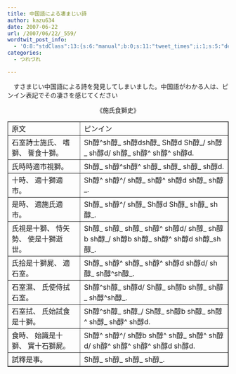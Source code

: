 ```yaml
---
title: 中国語による凄まじい詩
author: kazu634
date: 2007-06-22
url: /2007/06/22/_559/
wordtwit_post_info:
  - 'O:8:"stdClass":13:{s:6:"manual";b:0;s:11:"tweet_times";i:1;s:5:"delay";i:0;s:7:"enabled";i:1;s:10:"separation";s:2:"60";s:7:"version";s:3:"3.7";s:14:"tweet_template";b:0;s:6:"status";i:2;s:6:"result";a:0:{}s:13:"tweet_counter";i:2;s:13:"tweet_log_ids";a:1:{i:0;i:2995;}s:9:"hash_tags";a:0:{}s:8:"accounts";a:1:{i:0;s:7:"kazu634";}}'
categories:
  - つれづれ

---
```

<div class="section">
<p>
    　すさまじい中国語による詩を発見してしまいました。中国語がわかる人は、ピンイン表記でその凄さを感じてください
</p>
  
<p>
<center>
      《施氏食獅史》<br /> 
      
<table cellspacing="0" cellpadding="2" border="1">
<tr valign="top">
<td>
            原文
</td>
          
<td>
            ピンイン
</td>
</tr>
        
<tr valign="top">
<td>
            石室詩士施氏、 嗜獅、 誓食十獅。
</td>
          
<td>
            Sh醇^sh醇_ sh醇dsh醇_ Sh醇d Sh醇_/ sh醇_ sh醇d/ sh醇_ sh醇^ sh醇^ sh醇d.
</td>
</tr>
        
<tr valign="top">
<td>
            氏時時適市視獅。
</td>
          
<td>
            Sh醇_ sh醇^sh醇^ sh醇_ sh醇_ sh醇_ sh醇d.
</td>
</tr>
        
<tr valign="top">
<td>
            十時、 適十獅適市。
</td>
          
<td>
            Sh醇^ sh醇^/ sh醇_ sh醇^ sh醇d sh醇_ sh醇_.
</td>
</tr>
        
<tr valign="top">
<td>
            是時、 適施氏適市。
</td>
          
<td>
            Sh醇_ sh醇^/ sh醇_ Sh醇d Sh醇_ sh醇_ sh醇_.
</td>
</tr>
        
<tr valign="top">
<td>
            氏視是十獅、 恃矢勢、 使是十獅逝世。
</td>
          
<td>
            Sh醇_ sh醇_ sh醇_ sh醇^ sh醇d/ sh醇_ sh醇b sh醇_/ sh醇b sh醇_ sh醇^ sh醇d sh醇_sh醇_.
</td>
</tr>
        
<tr valign="top">
<td>
            氏拾是十獅屍、 適石室。
</td>
          
<td>
            Sh醇_ sh醇^ sh醇_ sh醇^ sh醇d sh醇d/ sh醇_ sh醇^sh醇_.
</td>
</tr>
        
<tr valign="top">
<td>
            石室濕、 氏使侍拭石室。
</td>
          
<td>
            Sh醇^sh醇_ sh醇d/ Sh醇_ sh醇b sh醇_ sh醇_ sh醇^sh醇_.
</td>
</tr>
        
<tr valign="top">
<td>
            石室拭、 氏始試食是十獅。
</td>
          
<td>
            Sh醇^sh醇_ sh醇_/ Sh醇_ sh醇b sh醇_ sh醇^ sh醇_ sh醇^ sh醇d.
</td>
</tr>
        
<tr valign="top">
<td>
            食時、 始識是十獅、 實十石獅屍。
</td>
          
<td>
            Sh醇^ sh醇^/ sh醇b sh醇^ sh醇_ sh醇^ sh醇d/ sh醇^ sh醇^ sh醇^ sh醇d sh醇d.
</td>
</tr>
        
<tr valign="top">
<td>
            試釋是事。
</td>
          
<td>
            Sh醇_ sh醇_ sh醇_ sh醇_.
</td>
</tr>
</table>
      
<p>
</center> </div>